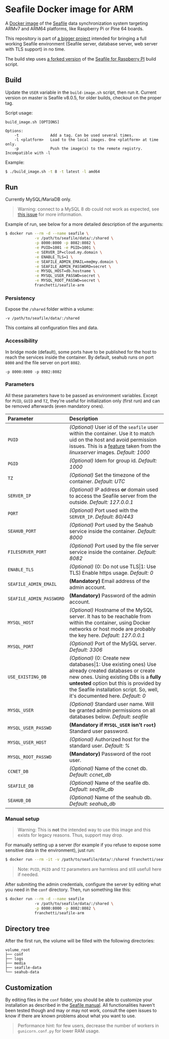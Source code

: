 # Seafile Docker image for ARM

A [Docker image](https://hub.docker.com/r/franchetti/seafile-arm) of the [Seafile](https://www.seafile.com/en/home/)  data synchronization system targeting ARMv7 and ARM64 platforms, like Raspberry Pi or Pine 64 boards. 

This repository is part of [a bigger project](https://github.com/ChatDeBlofeld/seafile-arm-docker) intended for bringing a full working Seafile environment (Seafile server, database server, web server with TLS support) in no time.

The build step uses [a forked version](https://github.com/ChatDeBlofeld/seafile-rpi) of the [Seafile for Raspberry PI](https://github.com/haiwen/seafile-rpi) build script.

## Build

Update the `USER` variable in the `build-image.sh` script, then run it. Current version on master is Seafile v8.0.5, for older builds, checkout on the proper tag.

Script usage:

```
build_image.sh [OPTIONS]

Options:
    -t              Add a tag. Can be used several times.
    -l <platform>   Load to the local images. One <platform> at time only.
    -p              Push the image(s) to the remote registry. Incompatible with -l
```

Example:

```Bash
$ ./build_image.sh -t 8 -t latest -l amd64
```

##  Run

Currently MySQL/MariaDB only.

>Warning: connect to a MySQL 8 db could not work as expected, see [this issue](https://github.com/ChatDeBlofeld/seafile-arm-docker-base/issues/1) for more information.

Example of run, see below for a more detailed description of the arguments:

```Bash
$ docker run --rm -d --name seafile \
             -v /path/to/seafile/data/:/shared \
             -p 8000:8000 -p 8082:8082 \
             -e PUID=1001 -e PGID=1001 \
             -e SERVER_IP=cloud.my.domain \
             -e ENABLE_TLS=1 \
             -e SEAFILE_ADMIN_EMAIL=me@my.domain \
             -e SEAFILE_ADMIN_PASSWORD=secret \
             -e MYSQL_HOST=db.hostname \
             -e MYSQL_USER_PASSWD=secret \
             -e MYSQL_ROOT_PASSWD=secret \
             franchetti/seafile-arm
```

### Persistency

Expose the `/shared` folder within a volume:

```
-v /path/to/seafile/data/:/shared
```

This contains all configuration files and data.

### Accessibility

In bridge mode (default), some ports have to be published for the host to reach the services inside the container. By default, seahub runs on port `8000` and the file server on port `8082`.

```
-p 8000:8000 -p 8082:8082
```

### Parameters

All these parameters have to be passed as environment variables. Except for `PUID`, `GUID` and `TZ`, they're useful for initialization only (first run) and can be removed afterwards (even mandatory ones).

| Parameter | Description |
|:-|:-|
|`PUID`| *(Optional)* User id of the `seafile` user within the container. Use it to match uid on the host and avoid permission issues. This is a [feature](https://github.com/linuxserver/docker-swag#user--group-identifiers) taken from the *linuxserver* images. *Default: 1000*|
|`PGID`| *(Optional)* Idem for group id. *Default: 1000* |
|`TZ`| *(Optional)* Set the timezone of the container. *Default: UTC* |
|`SERVER_IP`| *(Optional)* IP address **or** domain used to access the Seafile server from the outside. *Default: 127.0.0.1*|
|`PORT`|*(Optional)* Port used with the `SERVER_IP`. *Default: 80/443*|
|`SEAHUB_PORT`|*(Optional)* Port used by the Seahub service inside the container. *Default: 8000*|
|`FILESERVER_PORT`|*(Optional)* Port used by the file server service inside the container. *Default: 8082*|
|`ENABLE_TLS`|*(Optional)* (0: Do not use TLS\|1: Use TLS) Enable https usage. *Default: 0*|
|`SEAFILE_ADMIN_EMAIL`|**(Mandatory)** Email address of the admin account.|
|`SEAFILE_ADMIN_PASSWORD`|**(Mandatory)** Password of the admin account.|
|`MYSQL_HOST`|*(Optional)* Hostname of the MySQL server. It has to be reachable from within the container, using Docker networks or host mode are probably the key here. *Default: 127.0.0.1*|
|`MYSQL_PORT`|*(Optional)* Port of the MySQL server. *Default: 3306*|
|`USE_EXISTING_DB`|*(Optional)* (0: Create new databases\|1: Use existing ones) Use already created databases or create new ones. Using existing DBs is a **fully untested** option but this is provided by the Seafile installation script. So, well, it's documented here. *Default: 0*|
|`MYSQL_USER`|*(Optional)* Standard user name. Will be granted admin permissions on all databases below. *Default: seafile*|
|`MYSQL_USER_PASSWD`|**(Mandatory if `MYSQL_USER` isn't `root`)** Standard user password.|
|`MYSQL_USER_HOST`|*(Optional)* Authorized host for the standard user. *Default: %*|
|`MYSQL_ROOT_PASSWD`|**(Mandatory)** Password of the root user. |
|`CCNET_DB`|*(Optional)* Name of the ccnet db. *Default: ccnet_db*|
|`SEAFILE_DB`|*(Optional)* Name of the seafile db. *Default: seafile_db*|
|`SEAHUB_DB`|*(Optional)* Name of the seahub db. *Default: seahub_db*|

### Manual setup 

>Warning: This is **not** the intended way to use this image and this exists for legacy reasons. Thus, support may drop.

For manually setting up a server (for example if you refuse to expose some sensitive data in the environment), just run:

```Bash
$ docker run --rm -it -v /path/to/seafile/data/:/shared franchetti/seafile-arm
```

>Note: `PUID`, `PGID` and `TZ` parameters are harmless and still usefull here if needed.

After submiting the admin credentials, configure the server by editing what you need in the `conf` directory. Then, run something like this:

```Bash
$ docker run --rm -d --name seafile
             -v /path/to/seafile/data/:/shared \
             -p 8000:8000 -p 8082:8082 \
             franchetti/seafile-arm
```

## Directory tree

After the first run, the volume will be filled with the following directories:

```
volume_root
├── conf
├── logs
├── media
├── seafile-data
└── seahub-data
```

## Customization

By editing files in the `conf` folder, you should be able to customize your installation as described in the [Seafile manual](https://manual.seafile.com/). All functionalities haven't been tested though and may or may not work, consult the open issues to know if there are known problems about what you want to use.

>Performance hint: for few users, decrease the number of workers in `gunicorn.conf.py` for lower RAM usage.
